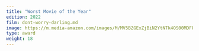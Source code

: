 ```yaml
---
title: "Worst Movie of the Year"
edition: 2022
film: dont-worry-darling.md
image: https://m.media-amazon.com/images/M/MV5BZGExZjBiN2YtNTk4OS00MDFkLTgyZDQtMzRiMjI3NTkzMjFmXkEyXkFqcGdeQXVyODk4OTc3MTY@._V1_FMjpg_UX2160_.jpg
type: award
weight: 18
---
```

